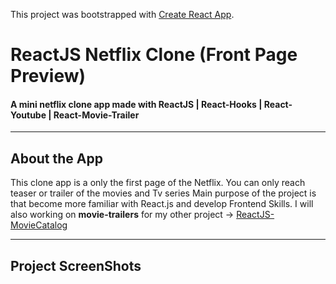 This project was bootstrapped with [Create React App](https://github.com/facebook/create-react-app).

# ReactJS Netflix Clone (Front Page Preview)

#### A mini netflix clone app made with ReactJS | React-Hooks | React-Youtube | React-Movie-Trailer #####

--- 

## About the App

This clone app is a only the first page of the Netflix. You can only reach teaser or trailer of the movies and Tv series Main purpose of the project is that become more familiar with React.js and develop Frontend Skills. I will also working on **movie-trailers** for my other project -> [ReactJS-MovieCatalog](https://github.com/Bgstatic/ReactJS-MovieCatalog)

---
## Project ScreenShots
